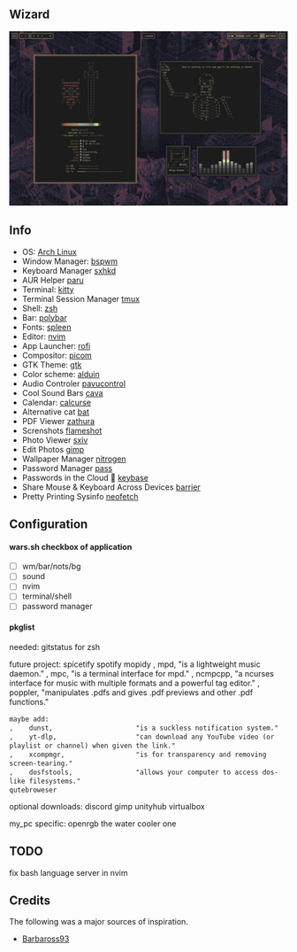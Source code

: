 ## Wizard

![retro](./assets/retro_gaming_rise.png)

## Info

- OS: [Arch Linux](https://archlinux.org/)
- Window Manager: [bspwm](https://github.com/baskerville/bspwm)
- Keyboard Manager [sxhkd]()
- AUR Helper [paru]()
- Terminal: [kitty](https://github.com/kovidgoyal/kitty)
- Terminal Session Manager [tmux]()
- Shell: [zsh](https://www.zsh.org/)
- Bar: [polybar](https://github.com/polybar/polybar)
- Fonts: [spleen](https://github.com/fcambus/spleen)
- Editor: [nvim](https://github.com/neovim/neovim)
- App Launcher: [rofi](https://github.com/davatorium/rofi)
- Compositor: [picom](https://github.com/yshui/picom)
- GTK Theme: [gtk]()
- Color scheme: [alduin](https://github.com/AlessandroYorba/Alduin)
- Audio Controler [pavucontrol]()
- Cool Sound Bars [cava]()
- Calendar: [calcurse]()
- Alternative cat [bat]()
- PDF Viewer [zathura]()
- Screnshots [flameshot]()
- Photo Viewer [sxiv]()
- Edit Photos [gimp]()
- Wallpaper Manager [nitrogen]()
- Password Manager [pass]()
- Passwords in the Cloud :eyes: [keybase]()
- Share Mouse & Keyboard Across Devices [barrier]()
- Pretty Printing Sysinfo [neofetch]()

## Configuration

#### wars.sh checkbox of application

- [ ] wm/bar/nots/bg
- [ ] sound
- [ ] nvim
- [ ] terminal/shell
- [ ] password manager

#### pkglist

needed: 
    gitstatus for zsh

future project:
    spicetify
    spotify
    mopidy
    ,    mpd,                       "is a lightweight music daemon."
    ,    mpc,                       "is a terminal interface for mpd."
    ,    ncmpcpp,                   "a ncurses interface for music with multiple formats and a powerful tag editor."
    ,    poppler,                   "manipulates .pdfs and gives .pdf previews and other .pdf functions."

    maybe add:
    ,    dunst,                     "is a suckless notification system."
    ,    yt-dlp,                    "can download any YouTube video (or playlist or channel) when given the link."
    ,    xcompmgr,                  "is for transparency and removing screen-tearing."
    ,    dosfstools,                "allows your computer to access dos-like filesystems."
    qutebroweser

optional downloads:
    discord
    gimp
    unityhub
    virtualbox

my_pc specific:
    openrgb
    the water cooler one

## TODO

fix bash language server in nvim

## Credits

The following was a major sources of inspiration.
- [Barbaross93](https://github.com/Barbaross93/Muspelheim)
